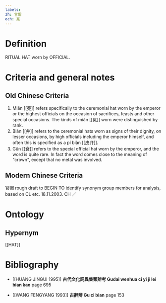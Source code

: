 ```yaml
---
labels: 
zh: 官帽
och: 冕
---
```


# Definition
RITUAL HAT worn by OFFICIAL.
# Criteria and general notes
## Old Chinese Criteria
1. Miǎn [[冕]] refers specifically to the ceremonial hat worn by the emperor or the highest officials on the occasion of sacrifices, feasts and other special occasions. The kinds of miǎn [[冕]] worn were distinguished by rank.
2. Biàn [[弁]] refers to the ceremonial hats worn as signs of their dignity, on lesser occasions, by high officials including the emperor himself, and often this is specified as a pí biàn [[皮弁]].
3. Gǔn [[袞]] refers to the special official hat worn by the emperor, and the word is quite rare. In fact the word comes close to the meaning of "crown", except that no metal was involved.
## Modern Chinese Criteria
官帽
rough draft to BEGIN TO identify synonym group members for analysis, based on CL etc. 18.11.2003. CH ／
# Ontology

## Hypernym
[[HAT]]
# Bibliography
- [[HUANG JINGUI 1995]]
**古代文化詞異集類辨考 Gudai wenhua ci yi ji lei bian kao** page 695

- [[WANG FENGYANG 1993]]
**古辭辨 Gu ci bian** page 153
